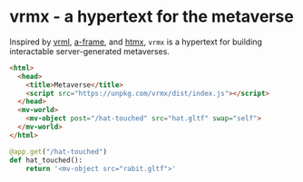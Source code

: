 # vrmx - a hypertext for the metaverse

Inspired by [vrml](https://en.wikipedia.org/wiki/VRML), [a-frame](https://aframe.io/), and [htmx](https://htmx.org/), `vrmx` is a hypertext for building interactable server-generated metaverses.

```html
<html>
  <head>
    <title>Metaverse</title>
    <script src="https://unpkg.com/vrmx/dist/index.js"></script>
  </head>
  <mv-world>
    <mv-object post="/hat-touched" src="hat.gltf" swap="self">
  </mv-world>
</html>
```

```python
@app.get("/hat-touched")
def hat_touched():
    return '<mv-object src="rabit.gltf">'
```
